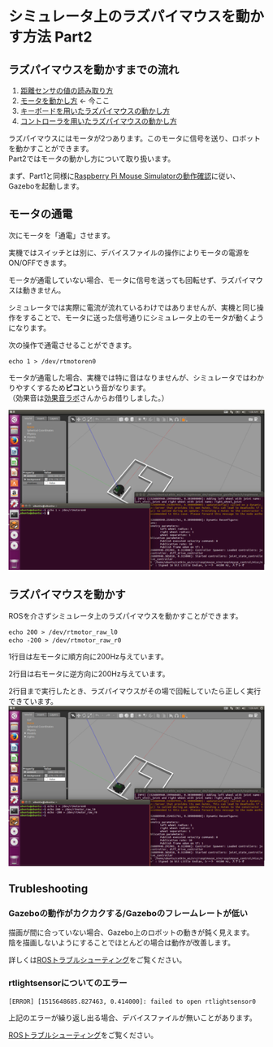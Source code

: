 # シミュレータ上のラズパイマウスを動かす方法 Part2

## ラズパイマウスを動かすまでの流れ

1. [距離センサの値の読み取り方](how_to_control_raspimouse_on_sim_1.md)
2. [モータを動かし方](how_to_control_raspimouse_on_sim_2.md) ← 今ここ
3. [キーボードを用いたラズパイマウスの動かし方](how_to_control_raspimouse_on_sim_3.md)
4. [コントローラを用いたラズパイマウスの動かし方](how_to_control_raspimouse_on_sim_4.md)

ラズパイマウスにはモータが2つあります。このモータに信号を送り、ロボットを動かすことができます。  
Part2ではモータの動かし方について取り扱います。

まず、Part1と同様に[Raspberry Pi Mouse Simulatorの動作確認](../setup/how_to_use_raspimouse_sim.md)に従い、Gazeboを起動します。

## モータの通電

次にモータを「通電」させます。

実機ではスイッチとは別に、デバイスファイルの操作によりモータの電源をON/OFFできます。

モータが通電していない場合、モータに信号を送っても回転せず、ラズパイマウスは動きません。

シミュレータでは実際に電流が流れているわけではありませんが、実機と同じ操作をすることで、モータに送った信号通りにシミュレータ上のモータが動くようになります。

次の操作で通電させることができます。

```text
echo 1 > /dev/rtmotoren0
```

モータが通電した場合、実機では特に音はなりませんが、シミュレータではわかりやすくするため**ピコ**という音がなります。  
（効果音は[効果音ラボ](https://soundeffect-lab.info/)さんからお借りしました。）

![](../.gitbook/assets/echo_rtmotoren0.png)

## ラズパイマウスを動かす

ROSを介さずシミュレータ上のラズパイマウスを動かすことができます。

```text
echo 200 > /dev/rtmotor_raw_l0
echo -200 > /dev/rtmotor_raw_r0
```

1行目は左モータに順方向に200Hz与えています。

2行目は右モータに逆方向に200Hz与えています。

2行目まで実行したとき、ラズパイマウスがその場で回転していたら正しく実行できています。 ![](../.gitbook/assets/echo_rtmotor_raw_n.png)

## Trubleshooting

### Gazeboの動作がカクカクする/Gazeboのフレームレートが低い

描画が間に合っていない場合、Gazebo上のロボットの動きが鈍く見えます。  
陰を描画しないようにすることでほとんどの場合は動作が改善します。

詳しくは[ROSトラブルシューティング](https://github.com/yukixx6/raspimouse_sim_tutorial/tree/7041ca2f8b06749c8dcadd9ac1d69bc4e7277dc4/docs/source/troubleshooting.md)をご覧ください。

### rtlightsensorについてのエラー

```text
[ERROR] [1515648685.827463, 0.414000]: failed to open rtlightsensor0
```

上記のエラーが繰り返し出る場合、デバイスファイルが無いことがあります。

[ROSトラブルシューティング](https://github.com/yukixx6/raspimouse_sim_tutorial/tree/7041ca2f8b06749c8dcadd9ac1d69bc4e7277dc4/docs/source/troubleshooting.md)をご覧ください。

